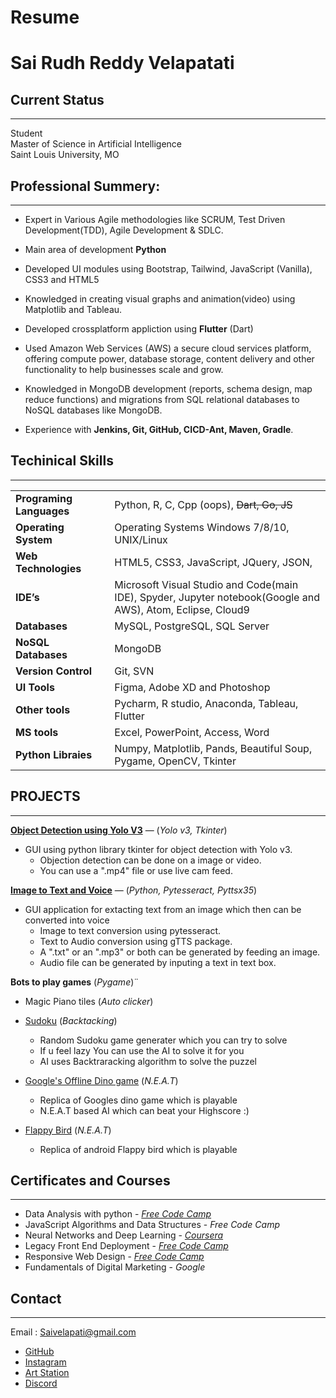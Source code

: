# Resume
# Sai Rudh Reddy Velapatati

## Current Status

---

Student
<br>Master of Science in Artificial Intelligence
<br>Saint Louis University, MO

## Professional Summery:

---

- Expert in Various Agile methodologies like SCRUM, Test Driven Development(TDD), Agile Development & SDLC.

- Main area of development **Python**

- Developed UI modules using Bootstrap, Tailwind, JavaScript (Vanilla), CSS3 and HTML5

- Knowledged in creating visual graphs and animation(video) using Matplotlib and Tableau.

- Developed crossplatform appliction using **Flutter** (Dart)

- Used Amazon Web Services (AWS) a secure cloud services platform, offering compute power, database storage, content delivery and other functionality to help businesses scale and grow.

- Knowledged in MongoDB development (reports, schema design, map reduce functions) and migrations from SQL relational databases to NoSQL databases like MongoDB.

- Experience with **Jenkins, Git, GitHub, CICD-Ant, Maven, Gradle**.

## Techinical Skills

---

|                          |     |                                                                                                             |
| :----------------------- | :-- | :---------------------------------------------------------------------------------------------------------- |
| **Programing Languages** |     | Python, R, C, Cpp (oops), ~~Dart, Go, JS~~                                                                  |
| **Operating System**     |     | Operating Systems Windows 7/8/10, UNIX/Linux                                                                |
| **Web Technologies**     |     | HTML5, CSS3, JavaScript, JQuery, JSON,                                                                      |
| **IDE’s**                |     | Microsoft Visual Studio and Code(main IDE), Spyder, Jupyter notebook(Google and AWS), Atom, Eclipse, Cloud9 |
| **Databases**            |     | MySQL, PostgreSQL, SQL Server                                                                               |
| **NoSQL Databases**      |     | MongoDB                                                                                                     |
| **Version Control**      |     | Git, SVN                                                                                                    |
| **UI Tools**             |     | Figma, Adobe XD and Photoshop                                                                               |
| **Other tools**          |     | Pycharm, R studio, Anaconda, Tableau, Flutter                                                               |
| **MS tools**             |     | Excel, PowerPoint, Access, Word                                                                             |
| **Python Libraies**      |     | Numpy, Matplotlib, Pands, Beautiful Soup, Pygame, OpenCV, Tkinter                                           |

## PROJECTS

---

[**Object Detection using Yolo V3**](https://github.com/lululucii/Object_Detection-YoloV3) — (_Yolo v3, Tkinter_)

- GUI using python library tkinter for object detection with Yolo v3.
  - Objection detection can be done on a image or video.
  - You can use a ".mp4" file or use live cam feed.

[**Image to Text and Voice**](https://github.com/lululucii/Image_text_speech_Conversion) — (_Python, Pytesseract, Pyttsx35_)

- GUI application for extacting text from an image which then can be converted into voice
  - Image to text conversion using pytesseract.
  - Text to Audio conversion using gTTS package.
  - A ".txt" or an ".mp3" or both can be generated by feeding an image.
  - Audio file can be generated by inputing a text in text box.

**Bots to play games** (_Pygame_)¨

- Magic Piano tiles (_Auto clicker_)

- [Sudoku](https://github.com/lululucii/Sudoku_Backtrack) (_Backtacking_)

  - Random Sudoku game generater which you can try to solve
  - If u feel lazy You can use the AI to solve it for you
  - AI uses Backtraracking algorithm to solve the puzzel

- [Google's Offline Dino game](https://github.com/lululucii/Dino-AI-N.E.A.T) (_N.E.A.T_)

  - Replica of Googles dino game which is playable
  - N.E.A.T based AI which can beat your Highscore :)

- [Flappy Bird](https://github.com/lululucii/Flappy-AI-N.E.A.T) (_N.E.A.T_)
  - Replica of android Flappy bird which is playable

## Certificates and Courses

---

- Data Analysis with python - [_Free Code Camp_](https://www.freecodecamp.org/certification/lululucii/data-analysis-with-python-v7)
- JavaScript Algorithms and Data Structures - _Free Code Camp_ <!--Broken-->
- Neural Networks and Deep Learning - [_Coursera_](https://www.coursera.org/account/accomplishments/certificate/SH8FM2NP3VJ2)
- Legacy Front End Deployment - [_Free Code Camp_](https://www.freecodecamp.org/certification/lululucii/legacy-front-end)
- Responsive Web Design - [_Free Code Camp_](https://www.freecodecamp.org/certification/lululucii/responsive-web-design)
- Fundamentals of Digital Marketing - _Google_ <!--lost checked(Sai, SaiV, FV) // Fa@ unchecked-->

## Contact

---

Email : Saivelapati@gmail.com

- [GitHub](https://github.com/lululucii?tab=repositories)
- [Instagram](https://www.instagram.com/sairudhreddy/)
- [Art Station](https://www.artstation.com/luciii)
- [Discord](https://www.discordapp.com/users/Lucii#9287)
